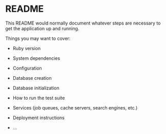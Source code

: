 <!--
	NOTE: This repository is a copy of the GoRails tutorial "Build a Blog with
	Rails 7" used for learning and experimentation. It is not intended to be
	published with secrets or local database files.

	Intentionally ignored/omitted files (see .gitignore):
	- Local DB files (SQLite) and DB journals
	- `config/master.key` and any credential keys
	- `log/`, `tmp/`, and runtime PID/socket files
	- `storage/` uploads and compiled asset outputs
	- Editor configs, node_modules, and vendor/bundle
-->

# README

This README would normally document whatever steps are necessary to get the
application up and running.

Things you may want to cover:

* Ruby version

* System dependencies

* Configuration

* Database creation

* Database initialization

* How to run the test suite

* Services (job queues, cache servers, search engines, etc.)

* Deployment instructions

* ...

